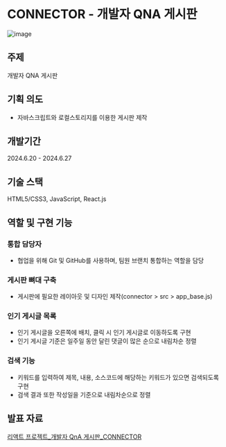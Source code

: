 # CONNECTOR - 개발자 QNA 게시판
![image](https://github.com/user-attachments/assets/aa0fcff1-5f72-4120-bb76-4a9b78989f84)

## 주제
개발자 QNA 게시판

## 기획 의도
- 자바스크립트와 로컬스토리지를 이용한 게시판 제작

## 개발기간
2024.6.20 - 2024.6.27

## 기술 스택
HTML5/CSS3, JavaScript, React.js

## 역할 및 구현 기능
### 통합 담당자
- 협업을 위해 Git 및 GitHub를 사용하며, 팀원 브랜치 통합하는 역할을 담당
### 게시판 뼈대 구축
- 게시판에 필요한 레이아웃 및 디자인 제작(connector > src > app_base.js)
### 인기 게시글 목록
- 인기 게시글을 오른쪽에 배치, 클릭 시 인기 게시글로 이동하도록 구현
- 인기 게시글 기준은 일주일 동안 달린 댓글이 많은 순으로 내림차순 정렬
### 검색 기능
- 키워드를 입력하여 제목, 내용, 소스코드에 해당하는 키워드가 있으면 검색되도록 구현
- 검색 결과 또한 작성일을 기준으로 내림차순으로 정렬

## 발표 자료
[리액트 프로젝트_개발자 QnA 게시판_CONNECTOR](https://drive.google.com/file/d/1k-a4IPHdvSQ6tub1VHqTqGGbcHrJshWN/view?usp=sharing)

